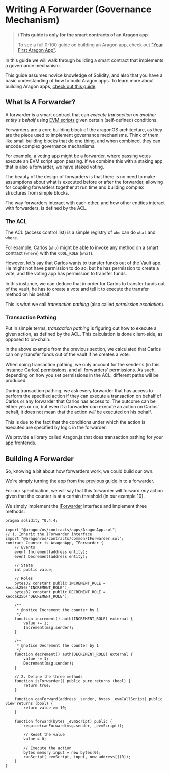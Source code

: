 # Writing A Forwarder (Governance Mechanism)

> ℹ️ **This guide is only for the smart contracts of an Aragon app**
>
> To see a full 0-100 guide on building an Aragon app, check out ["Your First Aragon App"](#).

In this guide we will walk through building a smart contract that implements a governance mechanism.

This guide assumes novice knowledge of Solidity, and also that you have a basic understanding of how to build Aragon apps. To learn more about building Aragon apps, [check out this guide](APP_GUIDE.md).

## What Is A Forwarder?

A forwarder is a smart contract that can *execute transaction on another entity's behalf* using [EVM scripts](EVM_SCRIPTS.md) given certain (self-defined) conditions.

Forwarders are a core building block of the aragonOS architecture, as they are the piece used to implement governance mechanisms. Think of them like small building blocks that do one thing, and when combined, they can encode complex governance mechanisms.

For example, a voting app might be a forwarder, where passing votes execute an EVM script upon passing. If we combine this with a staking app that is also a forwarder, we have staked voting.

The beauty of the design of forwarders is that there is no need to make assumptions about what is executed before or after the forwarder, allowing for coupling forwarders together at run time and building complex structures from simple blocks.

The way forwarders interact with each other, and how other entities interact with forwarders, is defined by the ACL.

### The ACL

The ACL (access control list) is a simple registry of `who` can do `what` and `where`.

For example, Carlos (`who`) might be able to invoke any method on a smart contract (`where`) with the `COOL_ROLE` (`what`).

However, let's say that Carlos wants to transfer funds out of the Vault app. He might not have permission to do so, but he has permission to create a vote, and the voting app has permission to transfer funds.

In this instance, we can deduce that in order for Carlos to transfer funds out of the vault, he has to create a vote and tell it to execute the transfer method on his behalf.

This is what we call *transaction pathing* (also called *permission escalation*).

### Transaction Pathing

Put in simple terms, *transaction pathing* is figuring out how to execute a given action, as defined by the ACL. This calculation is done client-side, as opposed to on-chain.

In the above example from the previous section, we calculated that Carlos can only transfer funds out of the vault if he creates a vote.

When doing transaction pathing, we only account for the sender's (in this instance Carlos) permissions, and all forwarders' permissions. As such, depending on how you set permissions in the ACL, different paths will be produced.

During transaction pathing, we ask every forwarder that has access to perform the specified action if they can execute a transaction on behalf of Carlos or any forwarder that Carlos has access to. The outcome can be either yes or no, but even if a forwarder *can* execute an action on Carlos' behalf, it does not mean that the action *will* be executed on his behalf.

This is due to the fact that the conditions under which the action is executed are specified by logic in the forwarder.

We provide a library called Aragon.js that does transaction pathing for your app frontends.

## Building A Forwarder

So, knowing a bit about how forwarders work, we could build our own.

We're simply turning the app from the [previous guide](APP_GUIDE.md) in to a forwarder.

For our specification, we will say that this forwarder will forward *any* action given that the counter is at a certain threshold (in our example 10).

We simply implement the [IForwarder](APP.md#iforwarder) interface and implement three methods:

```solidity
pragma solidity ^0.4.4;

import "@aragon/os/contracts/apps/AragonApp.sol";
// 1. Inherit the IForwarder interface
import "@aragon/os/contracts/common/IForwarder.sol";
contract Counter is AragonApp, IForwarder {
    // Events
    event Increment(address entity);
    event Decrement(address entity);

    // State
    int public value;

    // Roles
    bytes32 constant public INCREMENT_ROLE = keccak256("INCREMENT_ROLE");
    bytes32 constant public DECREMENT_ROLE = keccak256("DECREMENT_ROLE");
    
    /**
     * @notice Increment the counter by 1
     */
    function increment() auth(INCREMENT_ROLE) external {
        value += 1;
        Increment(msg.sender);
    }

    /**
     * @notice Decrement the counter by 1
     */
    function decrement() auth(DECREMENT_ROLE) external {
        value -= 1;
        Decrement(msg.sender);
    }
    
    // 2. Define the three methods
    function isForwarder() public pure returns (bool) {
        return true;
    }
    
    function canForward(address _sender, bytes _evmCallScript) public view returns (bool) {
        return value >= 10;
    }
    
    function forward(bytes _evmScript) public {
        require(canForward(msg.sender, _evmScript));
        
        // Reset the value
        value = 0;
        
        // Execute the action
        bytes memory input = new bytes(0);
        runScript(_evmScript, input, new address[](0));
    }
}
```

